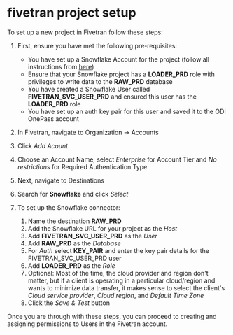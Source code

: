 # fivetran project setup

To set up a new project in Fivetran follow these steps:

1. First, ensure you have met the following pre-requisites:
    - You have set up a Snowflake Account for the project (follow all instructions from [here](./snowflake-setup.md))
    - Ensure that your Snowflake project has a **LOADER_PRD** role with privileges to write data to the **RAW_PRD** database
    - You have created a Snowflake User called **FIVETRAN_SVC_USER_PRD** and ensured this user has the **LOADER_PRD** role
    - You have set up an auth key pair for this user and saved it to the ODI OnePass account

2. In Fivetran, navigate to Organization -> Accounts
3. Click _Add Acount_
4. Choose an Account Name, select _Enterprise_ for Account Tier and _No restrictions_ for Required Authentication Type
5. Next, navigate to Destinations
6. Search for **Snowflake** and click _Select_
7. To set up the Snowflake connector:
    1. Name the destination **RAW_PRD**
    2. Add the Snowflake URL for your project as the _Host_
    3. Add **FIVETRAN_SVC_USER_PRD** as the _User_
    4. Add **RAW_PRD** as the _Database_
    5. For _Auth_ select **KEY_PAIR** and enter the key pair details for the FIVETRAN_SVC_USER_PRD user
    6. Add **LOADER_PRD** as the _Role_
    7. Optional: Most of the time, the cloud provider and region don't matter, but if a client is operating in a particular cloud/region and wants to minimize data transfer, it makes sense to select the client's _Cloud service provider_, _Cloud region_, and _Default Time Zone_
    8. Click the _Save & Test_ button

Once you are through with these steps, you can proceed to creating and assigning permissions to Users in the Fivetran account.
